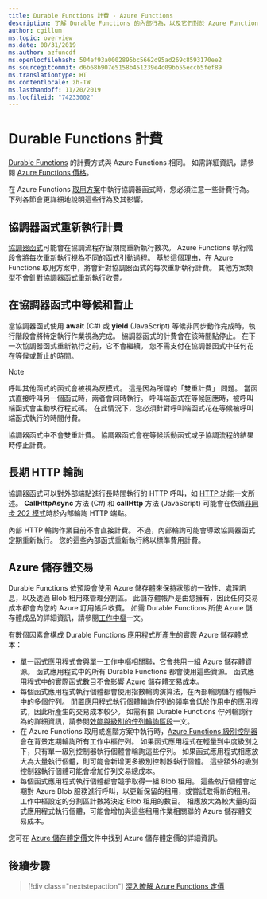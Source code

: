 ```yaml
---
title: Durable Functions 計費 - Azure Functions
description: 了解 Durable Functions 的內部行為，以及它們對於 Azure Functions 計費有何影響。
author: cgillum
ms.topic: overview
ms.date: 08/31/2019
ms.author: azfuncdf
ms.openlocfilehash: 504ef93a0002895bc5662d95ad269c8593170ee2
ms.sourcegitcommit: d6b68b907e5158b451239e4c09bb55eccb5fef89
ms.translationtype: HT
ms.contentlocale: zh-TW
ms.lasthandoff: 11/20/2019
ms.locfileid: "74233002"
---
```

# <a name="durable-functions-billing"></a>Durable Functions 計費

[Durable Functions](durable-functions-overview.md) 的計費方式與 Azure Functions 相同。 如需詳細資訊，請參閱 [Azure Functions 價格](https://azure.microsoft.com/pricing/details/functions/)。

在 Azure Functions [取用方案](../functions-scale.md#consumption-plan)中執行協調器函式時，您必須注意一些計費行為。 下列各節會更詳細地說明這些行為及其影響。

## <a name="orchestrator-function-replay-billing"></a>協調器函式重新執行計費

[協調器函式](durable-functions-orchestrations.md)可能會在協調流程存留期間重新執行數次。 Azure Functions 執行階段會將每次重新執行視為不同的函式引動過程。 基於這個理由，在 Azure Functions 取用方案中，將會針對協調器函式的每次重新執行計費。 其他方案類型不會針對協調器函式重新執行收費。

## <a name="awaiting-and-yielding-in-orchestrator-functions"></a>在協調器函式中等候和暫止

當協調器函式使用 **await** (C#) 或 **yield** (JavaScript) 等候非同步動作完成時，執行階段會將特定執行作業視為完成。 協調器函式的計費會在該時間點停止。 在下一次協調器函式重新執行之前，它不會繼續。 您不需支付在協調器函式中任何花在等候或暫止的時間。

> [!NOTE]
> 呼叫其他函式的函式會被視為反模式。 這是因為所謂的「雙重計費」  問題。 當函式直接呼叫另一個函式時，兩者會同時執行。 呼叫端函式在等候回應時，被呼叫端函式會主動執行程式碼。 在此情況下，您必須針對呼叫端函式花在等候被呼叫端函式執行的時間付費。
>
> 協調器函式中不會雙重計費。 協調器函式會在等候活動函式或子協調流程的結果時停止計費。

## <a name="durable-http-polling"></a>長期 HTTP 輪詢

協調器函式可以對外部端點進行長時間執行的 HTTP 呼叫，如 [HTTP 功能](durable-functions-http-features.md)一文所述。 **CallHttpAsync** 方法 (C#) 和 **callHttp** 方法 (JavaScript) 可能會在依循[非同步 202 模式](durable-functions-http-features.md#http-202-handling)時於內部輪詢 HTTP 端點。

內部 HTTP 輪詢作業目前不會直接計費。 不過，內部輪詢可能會導致協調器函式定期重新執行。 您的這些內部函式重新執行將以標準費用計費。

## <a name="azure-storage-transactions"></a>Azure 儲存體交易

Durable Functions 依預設會使用 Azure 儲存體來保持狀態的一致性、處理訊息，以及透過 Blob 租用來管理分割區。 此儲存體帳戶是由您擁有，因此任何交易成本都會向您的 Azure 訂用帳戶收費。 如需 Durable Functions 所使 Azure 儲存體成品的詳細資訊，請參閱[工作中樞](durable-functions-task-hubs.md)一文。

有數個因素會構成 Durable Functions 應用程式所產生的實際 Azure 儲存體成本：

* 單一函式應用程式會與單一工作中樞相關聯，它會共用一組 Azure 儲存體資源。 函式應用程式中的所有 Durable Functions 都會使用這些資源。 函式應用程式中的實際函式數目不會影響 Azure 儲存體交易成本。
* 每個函式應用程式執行個體都會使用指數輪詢演算法，在內部輪詢儲存體帳戶中的多個佇列。 閒置應用程式執行個體輪詢佇列的頻率會低於作用中的應用程式，因此所產生的交易成本較少。 如需有關 Durable Functions 佇列輪詢行為的詳細資訊，請參閱[效能與級別的佇列輪詢區段](durable-functions-perf-and-scale.md#queue-polling)一文。
* 在 Azure Functions 取用或進階方案中執行時，[Azure Functions 級別控制器](../functions-scale.md#how-the-consumption-and-premium-plans-work)會在背景定期輪詢所有工作中樞佇列。 如果函式應用程式在輕量到中度級別之下，只有單一級別控制器執行個體會輪詢這些佇列。 如果函式應用程式相應放大為大量執行個體，則可能會新增更多級別控制器執行個體。 這些額外的級別控制器執行個體可能會增加佇列交易總成本。
* 每個函式應用程式執行個體都會競爭取得一組 Blob 租用。 這些執行個體會定期對 Azure Blob 服務進行呼叫，以更新保留的租用，或嘗試取得新的租用。 工作中樞設定的分割區計數將決定 Blob 租用的數目。 相應放大為較大量的函式應用程式執行個體，可能會增加與這些租用作業相關聯的 Azure 儲存體交易成本。

您可在 [Azure 儲存體定價](https://azure.microsoft.com/pricing/details/storage/)文件中找到 Azure 儲存體定價的詳細資訊。 

## <a name="next-steps"></a>後續步驟

> [!div class="nextstepaction"]
> [深入瞭解 Azure Functions 定價](https://azure.microsoft.com/pricing/details/functions/)
